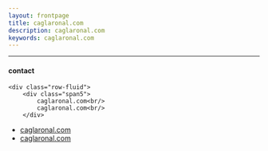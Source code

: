 ```yaml
---
layout: frontpage
title: caglaronal.com
description: caglaronal.com
keywords: caglaronal.com
---
```


---


<div class="container">
<h4><a name="contact"></a>contact</h4>

    <div class="row-fluid">
        <div class="span5">
            caglaronal.com<br/>
            caglaronal.com<br/>
        </div>

        

<div class="navbar">
  <div class="navbar-inner">
      <ul class="nav">
          <li><a href="caglaronal.com">caglaronal.com</a></li>
          <li><a href="caglaronal.com">caglaronal.com</a></li>
      </ul>
  </div>
</div>
